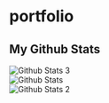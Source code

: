 # portfolio
## My Github Stats  
![Github Stats 3](https://github-readme-stats.vercel.app/api?username=rivalsolmons)  
![Github Stats](https://github-readme-streak-stats.herokuapp.com/?user=rivalsolmons)  
![Github Stats 2](https://github-readme-stats.vercel.app/api/top-langs/?username=rivalsolmons)
